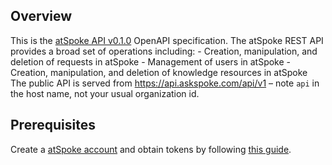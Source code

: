 ## Overview
This is the [atSpoke API v0.1.0](https://askspoke.com/api/reference) OpenAPI specification. The atSpoke REST API provides a broad set of operations including: - Creation, manipulation, and deletion of requests in atSpoke - Management of users in atSpoke - Creation, manipulation, and deletion of knowledge resources in atSpoke The public API is served from https://api.askspoke.com/api/v1 – note `api` in the host name, not your usual organization id.
## Prerequisites

 Create a [atSpoke account](https://www.atspoke.com) and obtain tokens by following [this guide](https://help.atspoke.com/article/uga6efxps2-api-authentication).
